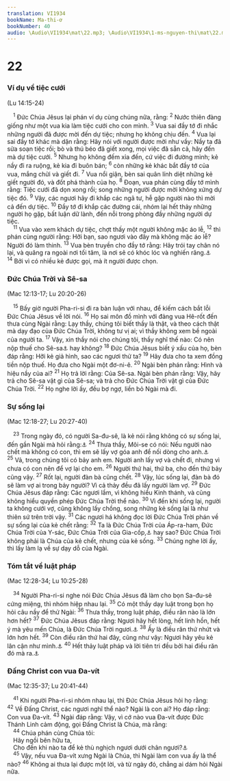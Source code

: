 ```yaml
---
translation: VI1934
bookName: Ma-thi-ơ 
bookNumber: 40
audio: \Audio\VI1934\mat\22.mp3; \Audio\VI1934\1-ms-nguyen-thi\mat\22.mp3; \Audio\VI1934\2-ms-david-dong\mat\22.mp3
---
```


<div class="title"><h1>22</h1><h3>Ví dụ về tiệc cưới</h3><p>(Lu 14:15-24)</p></div>
<span class="verse mat_22_1"> <sup>1</sup> Đức Chúa Jêsus lại phán ví dụ cùng chúng nữa, rằng: </span>
<span class="verse mat_22_2"><sup>2</sup> Nước thiên đàng giống như một vua kia làm tiệc cưới cho con mình. </span>
<span class="verse mat_22_3"><sup>3</sup> Vua sai đầy tớ đi nhắc những người đã được mời đến dự tiệc; nhưng họ không chịu đến. </span>
<span class="verse mat_22_4"><sup>4</sup> Vua lại sai đầy tớ khác mà dặn rằng: Hãy nói với người được mời như vầy: Nầy ta đã sửa soạn tiệc rồi; bò và thú béo đã giết xong, mọi việc đã sẵn cả, hãy đến mà dự tiệc cưới. </span>
<span class="verse mat_22_5"><sup>5</sup> Nhưng họ không đếm xỉa đến, cứ việc đi đường mình; kẻ nầy đi ra ruộng, kẻ kia đi buôn bán; </span>
<span class="verse mat_22_6"><sup>6</sup> còn những kẻ khác bắt đầy tớ của vua, mắng chửi và giết đi. </span>
<span class="verse mat_22_7"><sup>7</sup> Vua nổi giận, bèn sai quân lính diệt những kẻ giết người đó, và đốt phá thành của họ. </span>
<span class="verse mat_22_8"><sup>8</sup> Đoạn, vua phán cùng đầy tớ mình rằng: Tiệc cưới đã dọn xong rồi; song những người được mời không xứng dự tiệc đó. </span>
<span class="verse mat_22_9"><sup>9</sup> Vậy, các ngươi hãy đi khắp các ngã tư, hễ gặp người nào thì mời cả đến dự tiệc. </span>
<span class="verse mat_22_10"><sup>10</sup> Đầy tớ đi khắp các đường cái, nhóm lại hết thảy những người họ gặp, bất luận dữ lành, đến nỗi trong phòng đầy những người dự tiệc. <br/></span>
<span class="verse mat_22_11"> <sup>11</sup> Vua vào xem khách dự tiệc, chợt thấy một người không mặc áo lễ, </span>
<span class="verse mat_22_12"><sup>12</sup> thì phán cùng người rằng: Hỡi bạn, sao ngươi vào đây mà không mặc áo lễ? Người đó làm thinh. </span>
<span class="verse mat_22_13"><sup>13</sup> Vua bèn truyền cho đầy tớ rằng: Hãy trói tay chân nó lại, và quăng ra ngoài nơi tối tăm, là nơi sẽ có khóc lóc và nghiến răng.<a data-toggle="tooltip" data-placement="bottom" title="Mat 8:12; 25:30; Lu 13:28">⚓</a></span>
<span class="verse mat_22_14"><sup>14</sup> Bởi vì có nhiều kẻ được gọi, mà ít người được chọn. <br/></span>
<div class="title"><h3>Đức Chúa Trời và Sê-sa</h3><p>(Mac 12:13-17; Lu 20:20-26)</p></div>
<span class="verse mat_22_15"> <sup>15</sup> Bấy giờ người Pha-ri-si đi ra bàn luận với nhau, để kiếm cách bắt lỗi Đức Chúa Jêsus về lời nói. </span>
<span class="verse mat_22_16"><sup>16</sup> Họ sai môn đồ mình với đảng vua Hê-rốt đến thưa cùng Ngài rằng: Lạy thầy, chúng tôi biết thầy là thật, và theo cách thật mà dạy đạo của Đức Chúa Trời, không tư vị ai; vì thầy không xem bề ngoài của người ta. </span>
<span class="verse mat_22_17"><sup>17</sup> Vậy, xin thầy nói cho chúng tôi, thầy nghĩ thế nào: Có nên nộp thuế cho Sê-sa<a data-toggle="tooltip" data-placement="bottom" title="Người Rô-ma gọi vua là Sê-sa">⚓</a> hay không? </span>
<span class="verse mat_22_18"><sup>18</sup> Đức Chúa Jêsus biết ý xấu của họ, bèn đáp rằng: Hỡi kẻ giả hình, sao các ngươi thử ta? </span>
<span class="verse mat_22_19"><sup>19</sup> Hãy đưa cho ta xem đồng tiền nộp thuế. Họ đưa cho Ngài một đơ-ni-ê. </span>
<span class="verse mat_22_20"><sup>20</sup> Ngài bèn phán rằng: Hình và hiệu nầy của ai? </span>
<span class="verse mat_22_21"><sup>21</sup> Họ trả lời rằng: Của Sê-sa. Ngài bèn phán rằng: Vậy, hãy trả cho Sê-sa vật gì của Sê-sa; và trả cho Đức Chúa Trời vật gì của Đức Chúa Trời. </span>
<span class="verse mat_22_22"><sup>22</sup> Họ nghe lời ấy, đều bợ ngợ, liền bỏ Ngài mà đi. <br/></span>
<div class="title"><h3>Sự sống lại</h3><p>(Mac 12:18-27; Lu 20:27-40)</p></div>
<span class="verse mat_22_23"> <sup>23</sup> Trong ngày đó, có người Sa-đu-sê, là kẻ nói rằng không có sự sống lại, đến gần Ngài mà hỏi rằng:<a data-toggle="tooltip" data-placement="bottom" title="Cong 23:8">⚓</a></span>
<span class="verse mat_22_24"><sup>24</sup> Thưa thầy, Môi-se có nói: Nếu người nào chết mà không có con, thì em sẽ lấy vợ góa anh để nối dòng cho anh.<a data-toggle="tooltip" data-placement="bottom" title="Phu 25:5">⚓</a></span>
<span class="verse mat_22_25"><sup>25</sup> Vả, trong chúng tôi có bảy anh em. Người anh lấy vợ và chết đi, nhưng vì chưa có con nên để vợ lại cho em. </span>
<span class="verse mat_22_26"><sup>26</sup> Người thứ hai, thứ ba, cho đến thứ bảy cũng vậy. </span>
<span class="verse mat_22_27"><sup>27</sup> Rốt lại, người đàn bà cũng chết. </span>
<span class="verse mat_22_28"><sup>28</sup> Vậy, lúc sống lại, đàn bà đó sẽ làm vợ ai trong bảy người? Vì cả thảy đều đã lấy người làm vợ. </span>
<span class="verse mat_22_29"><sup>29</sup> Đức Chúa Jêsus đáp rằng: Các ngươi lầm, vì không hiểu Kinh thánh, và cũng không hiểu quyền phép Đức Chúa Trời thể nào. </span>
<span class="verse mat_22_30"><sup>30</sup> Vì đến khi sống lại, người ta không cưới vợ, cũng không lấy chồng, song những kẻ sống lại là như thiên sứ trên trời vậy. </span>
<span class="verse mat_22_31"><sup>31</sup> Các ngươi há không đọc lời Đức Chúa Trời phán về sự sống lại của kẻ chết rằng: </span>
<span class="verse mat_22_32"><sup>32</sup> Ta là Đức Chúa Trời của Áp-ra-ham, Đức Chúa Trời của Y-sác, Đức Chúa Trời của Gia-cốp,<a data-toggle="tooltip" data-placement="bottom" title="Xu 3:6">⚓</a> hay sao? Đức Chúa Trời không phải là Chúa của kẻ chết, nhưng của kẻ sống. </span>
<span class="verse mat_22_33"><sup>33</sup> Chúng nghe lời ấy, thì lấy làm lạ về sự dạy dỗ của Ngài. <br/></span>
<div class="title"><h3>Tóm tắt về luật pháp</h3><p>(Mac 12:28-34; Lu 10:25-28)</p></div>
<span class="verse mat_22_34"> <sup>34</sup> Người Pha-ri-si nghe nói Đức Chúa Jêsus đã làm cho bọn Sa-đu-sê cứng miệng, thì nhóm hiệp nhau lại. </span>
<span class="verse mat_22_35"><sup>35</sup> Có một thầy dạy luật trong bọn họ hỏi câu nầy để thử Ngài: </span>
<span class="verse mat_22_36"><sup>36</sup> Thưa thầy, trong luật pháp, điều răn nào là lớn hơn hết? </span>
<span class="verse mat_22_37"><sup>37</sup> Đức Chúa Jêsus đáp rằng: Ngươi hãy hết lòng, hết linh hồn, hết ý mà yêu mến Chúa, là Đức Chúa Trời ngươi.<a data-toggle="tooltip" data-placement="bottom" title="Phu 6:5">⚓</a></span>
<span class="verse mat_22_38"><sup>38</sup> Ấy là điều răn thứ nhứt và lớn hơn hết. </span>
<span class="verse mat_22_39"><sup>39</sup> Còn điều răn thứ hai đây, cũng như vậy: Ngươi hãy yêu kẻ lân cận như mình.<a data-toggle="tooltip" data-placement="bottom" title="Le 19:18">⚓</a></span>
<span class="verse mat_22_40"><sup>40</sup> Hết thảy luật pháp và lời tiên tri đều bởi hai điều răn đó mà ra.<a data-toggle="tooltip" data-placement="bottom" title="Lu 10:25-28">⚓</a><br/></span>
<div class="title"><h3>Đấng Christ con vua Đa-vít</h3><p>(Mac 12:35-37; Lu 20:41-44)</p></div>
<span class="verse mat_22_41"> <sup>41</sup> Khi người Pha-ri-si nhóm nhau lại, thì Đức Chúa Jêsus hỏi họ rằng: </span>
<span class="verse mat_22_42"><sup>42</sup> Về Đấng Christ, các ngươi nghĩ thể nào? Ngài là con ai? Họ đáp rằng: Con vua Đa-vít. </span>
<span class="verse mat_22_43"><sup>43</sup> Ngài đáp rằng: Vậy, vì cớ nào vua Đa-vít được Đức Thánh Linh cảm động, gọi Đấng Christ là Chúa, mà rằng: <br/></span>
<span class="verse mat_22_44"> <sup>44</sup> Chúa phán cùng Chúa tôi: <br/> Hãy ngồi bên hữu ta, <br/> Cho đến khi nào ta để kẻ thù nghịch ngươi dưới chân ngươi?<a data-toggle="tooltip" data-placement="bottom" title="Thi 110:1">⚓</a><br/></span>
<span class="verse mat_22_45"> <sup>45</sup> Vậy, nếu vua Đa-vít xưng Ngài là Chúa, thì Ngài làm con vua ấy là thể nào? </span>
<span class="verse mat_22_46"><sup>46</sup> Không ai thưa lại được một lời, và từ ngày đó, chẳng ai dám hỏi Ngài nữa. <br/></span>
